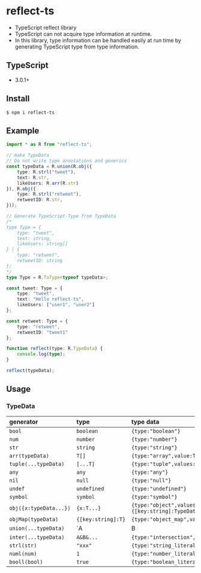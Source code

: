 # reflect-ts

* TypeScript reflect library
* TypeScript can not acquire type information at runtime.
* In this library, type information can be handled easily at run time by generating TypeScript type from type information.

## TypeScript
* 3.0.1+

## Install

```
$ npm i reflect-ts
```

## Example
```ts
import * as R from "reflect-ts";

// make TypeData
// Do not write type annotations and generics
const typeData = R.union(R.obj({
    type: R.strl("tweet"),
    text: R.str,
    likeUsers: R.arr(R.str)
}), R.obj({
    type: R.strl("retweet"),
    retweetID: R.str,
}));

// Generate TypeScript-Type from TypeData
/*
type Type = {
    type: "tweet",
    text: string,
    likeUsers: string[]
} | {
    type: "retweet",
    retweetID: string
};
*/
type Type = R.ToType<typeof typeData>;

const tweet: Type = {
    type: "tweet",
    text: "Hello reflect-ts",
    likeUsers: ["user1", "user2"]
};

const retweet: Type = {
    type: "retweet",
    retweetID: "tweet1"
};

function reflect(type: R.TypeData) {
    console.log(type);
}

reflect(typeData);
```

## Usage
### TypeData
|generator|type|type data|
|:-|:-|:-|
|`bool`|`boolean`|`{type:"boolean"}`|
|`num`|`number`|`{type:"number"}`|
|`str`|`string`|`{type:"string"}`|
|`arr(typeData)`|`T[]`|`{type:"array",value:TypeData}`|
|`tuple(...typeData)`|`[...T]`|`{type:"tuple",values:TypeData[]}`|
|`any`|`any`|`{type:"any"}`|
|`nil`|`null`|`{type:"null"}`|
|`undef`|`undefined`|`{type:"undefined"}`|
|`symbol`|`symbol`|`{type:"symbol"}`|
|`obj({x:typeData...})`|`{x:T...}`|`{type:"object",values:{[key:string]:TypeData}}`|
|`objMap(typeData)`|`{[key:string]:T}`|`{type:"object_map",value:TypeData}`|
|`union(...typeData)`|`A|B|...`|`{type:"union",values:TypeData[]}`|
|`inter(...typeData)`|`A&B&...`|`{type:"intersection",values:TypeData[]}`|
|`strl(str)`|`"xxx"`|`{type:"string_literal",value:string}`|
|`numl(num)`|`1`|`{type:"number_literal",value:number}`|
|`booll(bool)`|`true`|`{type:"boolean_literal",value:boolean}`|

